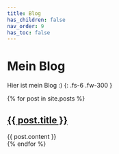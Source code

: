 ```yaml
---
title: Blog
has_children: false
nav_order: 9
has_toc: false
---
```


# Mein Blog

Hier ist mein Blog :)
{: .fs-6 .fw-300 }

{% for post in site.posts %}
  <article>
    <h2>
      <!-- <a href="{{ post.url }}"> -->
      <a href="/lbt-experimental{{ post.url }}">
        {{ post.title }}
      </a>
    </h2>
    <!-- <time datetime="{{ post.date | date: "%Y-%m-%d" }}">{{ post.date | date_to_long_string }}</time> -->
    {{ post.content }}
  </article>
{% endfor %}
